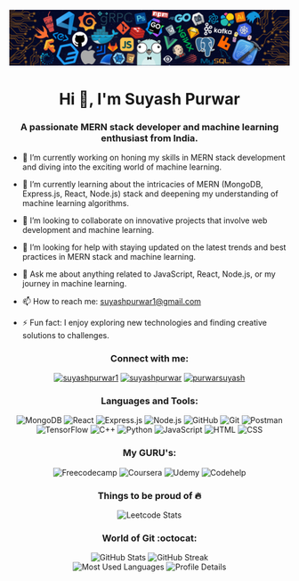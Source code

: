 ![Banner](Banner.png)


<h1 align="center">Hi 👋, I'm Suyash Purwar</h1>
<h3 align="center">A passionate MERN stack developer and machine learning enthusiast from India.</h3>


- 🔭 I’m currently working on honing my skills in MERN stack development and diving into the exciting world of machine learning.
  
- 🌱 I’m currently learning about the intricacies of MERN (MongoDB, Express.js, React, Node.js) stack and deepening my understanding of machine learning algorithms.
  
- 👯 I’m looking to collaborate on innovative projects that involve web development and machine learning.
  
- 🤔 I’m looking for help with staying updated on the latest trends and best practices in MERN stack and machine learning.
  
- 💬 Ask me about anything related to JavaScript, React, Node.js, or my journey in machine learning.
  
- 📫 How to reach me: [suyashpurwar1@gmail.com](mailto:suyashpurwar1@gmail.com) 

- ⚡ Fun fact: I enjoy exploring new technologies and finding creative solutions to challenges.

<h3 align="center">Connect with me:</h3>
<p align="center">
  <a href="https://twitter.com/suyashpurwar1" target="blank"><img src="https://raw.githubusercontent.com/rahuldkjain/github-profile-readme-generator/master/src/images/icons/Social/twitter.svg" alt="suyashpurwar1" height="30" width="40" /></a>
  <a href="https://linkedin.com/in/suyashpurwar" target="blank"><img src="https://raw.githubusercontent.com/rahuldkjain/github-profile-readme-generator/master/src/images/icons/Social/linked-in-alt.svg" alt="suyashpurwar" height="30" width="40" /></a>
  <a href="https://instagram.com/purwarsuyash" target="blank"><img src="https://raw.githubusercontent.com/rahuldkjain/github-profile-readme-generator/master/src/images/icons/Social/instagram.svg" alt="purwarsuyash" height="30" width="40" /></a>
</p>

<h3 align="center">Languages and Tools:</h3>

<p align="center">
  <img src="https://img.shields.io/badge/MongoDB-%234ea94b?style=for-the-badge&logo=mongodb&logoColor=white" alt="MongoDB">
  <img src="https://img.shields.io/badge/React-%2320232a?style=for-the-badge&logo=react&logoColor=61DAFB" alt="React">
  <img src="https://img.shields.io/badge/Express.js-%23404d59?style=for-the-badge&logo=express&logoColor=white" alt="Express.js">
  <img src="https://img.shields.io/badge/Node.js-%2343853D?style=for-the-badge&logo=node.js&logoColor=white" alt="Node.js">
  <img src="https://img.shields.io/badge/github-%23121011.svg?style=for-the-badge&logo=github&logoColor=white" alt="GitHub">
  <img src="https://img.shields.io/badge/git-%23F05033.svg?style=for-the-badge&logo=git&logoColor=white" alt="Git">
  <img src="https://img.shields.io/badge/Postman-FF6C37?style=for-the-badge&logo=postman&logoColor=white" alt="Postman">
  <img src="https://img.shields.io/badge/TensorFlow-%23FF6F00.svg?style=for-the-badge&logo=TensorFlow&logoColor=white" alt="TensorFlow">
  <img src="https://img.shields.io/badge/C++-%2300599C?style=for-the-badge&logo=cplusplus&logoColor=white" alt="C++">
  <img src="https://img.shields.io/badge/Python-%233776AB?style=for-the-badge&logo=python&logoColor=white" alt="Python">
  <img src="https://img.shields.io/badge/JavaScript-%23F7DF1E?style=for-the-badge&logo=javascript&logoColor=black" alt="JavaScript">
  <img src="https://img.shields.io/badge/HTML-%23E34F26?style=for-the-badge&logo=html5&logoColor=white" alt="HTML">
  <img src="https://img.shields.io/badge/CSS-%231572B6?style=for-the-badge&logo=css3&logoColor=white" alt="CSS">
</p>

<h3 align="center">My GURU's:</h3>

<p align="center">
  <img src="https://img.shields.io/badge/Freecodecamp-%23123.svg?&style=for-the-badge&logo=freecodecamp&logoColor=green" alt="Freecodecamp">
  <img src="https://img.shields.io/badge/Coursera-%230056D2.svg?style=for-the-badge&logo=Coursera&logoColor=white" alt="Coursera">
  <img src="https://img.shields.io/badge/Udemy-EC5252?style=for-the-badge&logo=Udemy&logoColor=white" alt="Udemy">
  <img src="https://img.shields.io/badge/Codehelp-%23FF0000?style=for-the-badge&logo=youtube&logoColor=white" alt="Codehelp">
</p>

<h3 align="center">Things to be proud of 🔥</h3>
<div align="center">
  <img src="https://leetcard.jacoblin.cool/Suyash_Purwar?theme=dark" alt="Leetcode Stats">
</div>

<h3 align="center">World of Git :octocat:</h3>
<div align="center">
  <img src="https://github-readme-stats.vercel.app/api?username=suyashpurwar1&hide_title=false&hide_rank=false&show_icons=true&include_all_commits=true&count_private=true&disable_animations=false&theme=tokyonight&locale=en&hide_border=false" height="155" alt="GitHub Stats" />
  <img src="https://github-readme-streak-stats.herokuapp.com?user=suyashpurwar1&theme=tokyonight&hide_border=true" height="155" alt="GitHub Streak" />
</div>
<div align="center">
  <img src="http://github-profile-summary-cards.vercel.app/api/cards/most-commit-language?username=suyashpurwar1&theme=tokyonight" height="155" alt="Most Used Languages" />
  <img src="https://github-profile-summary-cards.vercel.app/api/cards/profile-details?username=suyashpurwar1&theme=tokyonight" height="155" alt="Profile Details" />
</div>
